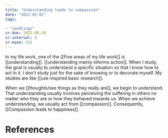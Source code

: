```yaml
---
title: "Understanding leads to compassion"
date: "2022-02-02"
tags:

- "seedlings"
sr-due: 2022-08-28
sr-interval: 3
sr-ease: 251
---
```


In my life work, one of the [[Five areas of my life work]] is [[understanding]]. [[understanding mainly informs action]]. When I study, the goal is usually to understand a specific situation so that I know how to act in it. I don't study just for the sake of knowing or to decorate myself. My studies are like [[use-inspired basic research]].

When we [[thoughts/see things as they really are]], we begin to understand. That understanding usually involves perceiving the suffering in others no matter who they are or how they behaved towards us. When we achieve understanding, we usually act from [[compassion]]. Consequently, [[Compassion leads to happiness]].

# References
